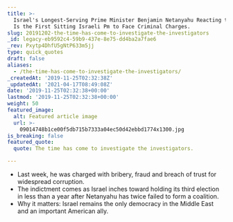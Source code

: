 ```yaml
---
title: >-
  Israel's Longest-Serving Prime Minister Benjamin Netanyahu Reacting to News He
  Is the First Sitting Israeli Pm to Face Criminal Charges.
slug: 20191202-the-time-has-come-to-investigate-the-investigators
_id: legacy-eb9592c4-59b9-437e-8e75-dd4ba2a7fae6
_rev: Pxytp4DhfU5gNtP633m5jj
type: quick_quotes
draft: false
aliases:
  - /the-time-has-come-to-investigate-the-investigators/
_createdAt: '2019-11-25T02:32:38Z'
_updatedAt: '2021-04-17T08:49:08Z'
date: '2019-11-25T02:32:38+00:00'
lastmod: '2019-11-25T02:32:38+00:00'
weight: 50
featured_image:
  alt: Featured article image
  url: >-
    09014748b1ce00f5db715b7333a04ec50d42ebbd1774x1300.jpg
is_breaking: false
featured_quote:
  quote: The time has come to investigate the investigators.

---
```

* Last week, he was charged with bribery, fraud and breach of trust for widespread corruption.
* The indictment comes as Israel inches toward holding its third election in less than a year after Netanyahu has twice failed to form a coalition.
* Why it matters: Israel remains the only democracy in the Middle East and an important American ally.